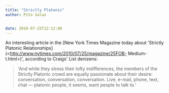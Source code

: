 ```yaml
---
title: "Strictly Platonic"
author: Pito Salas


date: 2010-07-25T12:12:08
---
```




An interesting article in the [New York Times Magazine today about 'Strictly
Platonic Relationships](<http://www.nytimes.com/2010/07/25/magazine/25FOB-
Medium-t.html>)', according to Craigs' List denizens:

> 'And while they stress their lofty indifferences, the members of the
> Strictly Platonic crowd are equally passionate about their desire:
> conversation, conversation, conversation. Live, e-mail, phone, text, chat —
> platonic people, it seems, want people to talk to.'


